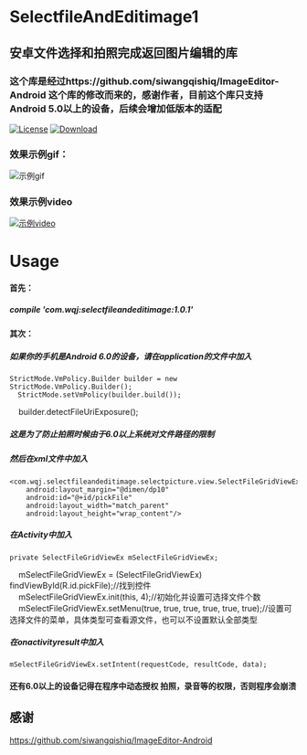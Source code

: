 # SelectfileAndEditimage1
## 安卓文件选择和拍照完成返回图片编辑的库  
### 这个库是经过https://github.com/siwangqishiq/ImageEditor-Android 这个库的修改而来的，感谢作者，目前这个库只支持Android 5.0以上的设备，后续会增加低版本的适配  
[![License](https://img.shields.io/badge/license-Apache%202-green.svg)](https://www.apache.org/licenses/LICENSE-2.0)
[ ![Download](https://api.bintray.com/packages/mrwen/ImageAndFile/selectfileandeditimage/images/download.svg) ](https://bintray.com/mrwen/ImageAndFile/selectfileandeditimage/_latestVersion)  
### 效果示例gif：  
![示例gif](https://github.com/wqjuser/SelectfileAndEditimage1/blob/master/example.gif)  
### 效果示例video  
[![示例video](http://img.youtube.com/vi/Ky-U-DwSLoM/0.jpg)](https://youtu.be/Ky-U-DwSLoM)   
# Usage  
#### 首先：  
##### compile 'com.wqj:selectfileandeditimage:1.0.1'  
#### 其次：  
##### 如果你的手机是Android 6.0的设备，请在application的文件中加入  
    StrictMode.VmPolicy.Builder builder = new StrictMode.VmPolicy.Builder();
      StrictMode.setVmPolicy(builder.build());
      builder.detectFileUriExposure();
##### 这是为了防止拍照时候由于6.0以上系统对文件路径的限制 
##### 然后在xml文件中加入  
    <com.wqj.selectfileandeditimage.selectpicture.view.SelectFileGridViewEx
        android:layout_margin="@dimen/dp10"
        android:id="@+id/pickFile"
        android:layout_width="match_parent"
        android:layout_height="wrap_content"/>
##### 在Activity中加入  
    private SelectFileGridViewEx mSelectFileGridViewEx;  
      mSelectFileGridViewEx = (SelectFileGridViewEx) findViewById(R.id.pickFile);//找到控件  
      mSelectFileGridViewEx.init(this, 4);//初始化并设置可选择文件个数  
      mSelectFileGridViewEx.setMenu(true, true, true, true, true, true);//设置可选择文件的菜单，具体类型可查看源文件，也可以不设置默认全部类型  
##### 在onactivityresult中加入 
    mSelectFileGridViewEx.setIntent(requestCode, resultCode, data);
#### 还有6.0以上的设备记得在程序中动态授权 拍照，录音等的权限，否则程序会崩溃

## 感谢
https://github.com/siwangqishiq/ImageEditor-Android
